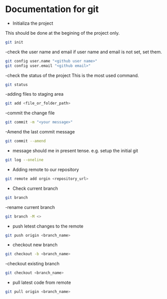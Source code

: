 # Documentation for git

- Initializa the project

This should be done at the begining of the project only.

```bash
git init
```

-check the user name and email
if user name and email is not set, set them.

```bash
git config user.name "<github user name>"
git config user.email "<github email>"
```

-check the status of the project
This is the most used command.

```bash
git status
```

-adding files to staging area

```bash
git add <file_or_folder_path>
```

-commit the change file

```bash
git commit -m "<your message>"
```

-Amend the last commit message

```bash
git commit --amend
```

- message should me in present tense. e.g. setup the initial git

```bash
git log --oneline
```

- Adding remote to our repository

```bash
git remote add orgin <repository_url>
```

- Check current branch

```bash
git branch
```

-rename current branch

```bash
git branch -M <>
```

- push letest changes to the remote

```bash
git push origin <branch_name>
```

- checkout new branch

```bash
git checkout -b <branch_name>
```

-checkout existing branch

```bash
git checkout <branch_name>
```

- pull latest code from remote

```bash
git pull origin <branch_name>
```
